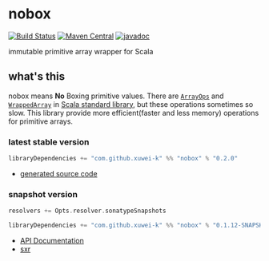 # nobox

[![Build Status](https://secure.travis-ci.org/xuwei-k/nobox.png?branch=master)](http://travis-ci.org/xuwei-k/nobox)
[![Maven Central](https://maven-badges.herokuapp.com/maven-central/com.github.xuwei-k/nobox_2.12/badge.svg)](https://maven-badges.herokuapp.com/maven-central/com.github.xuwei-k/nobox_2.12)
[![javadoc](http://javadoc-badge.appspot.com/com.github.xuwei-k/nobox_2.12.svg?label=javadoc)](http://javadoc-badge.appspot.com/com.github.xuwei-k/nobox_2.12)


immutable primitive array wrapper for Scala

## what's this

nobox means **No** Boxing primitive values.
There are [`ArrayOps`](https://github.com/scala/scala/blob/v2.12.2/src/library/scala/collection/mutable/ArrayOps.scala) and [`WrappedArray`](https://github.com/scala/scala/blob/v2.12.2/src/library/scala/collection/mutable/WrappedArray.scala) in [Scala standard library](http://docs.scala-lang.org/overviews/collections/arrays.html), but these operations sometimes so slow.
This library provide more efficient(faster and less memory) operations for primitive arrays.

### latest stable version

```scala
libraryDependencies += "com.github.xuwei-k" %% "nobox" % "0.2.0"
```

- [generated source code](http://java-src.appspot.com/com.github.xuwei-k/nobox_2.12?latest)

### snapshot version

```scala
resolvers += Opts.resolver.sonatypeSnapshots

libraryDependencies += "com.github.xuwei-k" %% "nobox" % "0.1.12-SNAPSHOT"
```


- [API Documentation](https://oss.sonatype.org/service/local/repositories/snapshots/archive/com/github/xuwei-k/nobox_2.11/0.1.12-SNAPSHOT/nobox_2.11-0.1.12-SNAPSHOT-javadoc.jar/!/index.html)
- [sxr](https://oss.sonatype.org/service/local/repositories/snapshots/archive/com/github/xuwei-k/nobox_2.11/0.1.12-SNAPSHOT/nobox_2.11-0.1.12-SNAPSHOT-sxr.jar/!/index.html)

